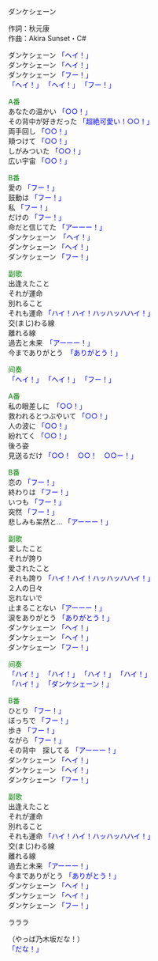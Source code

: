 ダンケシェーン  
  
作詞：秋元康  
作曲：Akira Sunset・C#  
  
ダンケシェーン <font color=blue>「ヘイ！」</font>   
ダンケシェーン <font color=blue>「ヘイ！」</font>   
ダンケシェーン <font color=blue>「フー！」</font>   
<font color=blue>「ヘイ！」</font> <font color=blue>「ヘイ！」</font> <font color=blue>「フー！」</font>   
  
<font color=green>A番</font>  
あなたの温かい <font color=blue>「○○！」</font>   
その背中が好きだった <font color=blue>「超絶可愛い！○○！」</font>   
両手回し <font color=blue>「○○！」</font>  
頬つけて <font color=blue>「○○！」</font>   
しがみついた <font color=blue>「○○！」</font>  
広い宇宙 <font color=blue>「○○！」</font>   
  
<font color=green>B番</font>  
愛の <font color=blue>「フー！」</font>   
鼓動は <font color=blue>「フー！」</font>   
私 <font color=blue>「フー！」</font>   
だけの <font color=blue>「フー！」</font>   
命だと信じてた <font color=blue>「アーーー！」</font>  
ダンケシェーン　<font color=blue>「ヘイ！」</font>   
ダンケシェーン <font color=blue>「ヘイ！」</font>   
ダンケシェーン <font color=blue>「フー！」</font>   
  
<font color=green>副歌</font>  
出逢えたこと  
それが運命  
別れること  
それも運命 <font color=blue>「ハイ！ハイ！ハッハッハハイ！」</font>  
交(まじ)わる線  
離れる線  
過去と未来　<font color=blue>「アーーー！」</font>  
今までありがとう　<font color=blue>「ありがとう！」</font>  
  
<font color=green>间奏</font>  
<font color=blue>「ヘイ！」</font> <font color=blue>「ヘイ！」</font> <font color=blue>「フー！」</font>  
  
<font color=green>A番</font>  
私の眼差しに　<font color=blue>「○○！」</font>  
救われるとつぶやいて <font color=blue>「○○！」</font>   
人の波に <font color=blue>「○○！」</font>  
紛れてく <font color=blue>「○○！」</font>   
後ろ姿  
見送るだけ <font color=blue>「○○！　○○！　○○ー！」</font>   
  
<font color=green>B番</font>  
恋の <font color=blue>「フー！」</font>   
終わりは <font color=blue>「フー！」</font>   
いつも <font color=blue>「フー！」</font>   
突然 <font color=blue>「フー！」</font>   
悲しみも呆然と… <font color=blue>「アーーー！」</font>  
  
<font color=green>副歌</font>  
愛したこと  
それが誇り  
愛されたこと  
それも誇り <font color=blue>「ハイ！ハイ！ハッハッハハイ！」</font>  
２人の日々  
忘れないで  
止まることない <font color=blue>「アーーー！」</font>  
涙をありがとう <font color=blue>「ありがとう！」</font>  
ダンケシェーン <font color=blue>「ヘイ！」</font>   
ダンケシェーン <font color=blue>「ヘイ！」</font>   
ダンケシェーン <font color=blue>「フー！」</font>   
  
<font color=green>间奏</font>  
<font color=blue>「ハイ！」</font> <font color=blue>「ハイ！」</font> <font color=blue>「ハイ！」</font> <font color=blue>「ハイ！」</font>   
<font color=blue>「ハイ！」</font>          <font color=blue>「ダンケシェーン！」</font>   
  
<font color=green>B番</font>  
ひとり <font color=blue>「フー！」</font>   
ぼっちで <font color=blue>「フー！」</font>   
歩き <font color=blue>「フー！」</font>   
ながら <font color=blue>「フー！」</font>   
その背中　探してる <font color=blue>「アーーー！」</font>  
ダンケシェーン <font color=blue>「ヘイ！」</font>   
ダンケシェーン <font color=blue>「ヘイ！」</font>   
ダンケシェーン <font color=blue>「フー！」</font>   
  
<font color=green>副歌</font>  
出逢えたこと  
それが運命  
別れること  
それも運命 <font color=blue>「ハイ！ハイ！ハッハッハハイ！」</font>  
交(まじ)わる線  
離れる線  
過去と未来 <font color=blue>「アーーー！」</font>  
今までありがとう <font color=blue>「ありがとう！」</font>  
ダンケシェーン <font color=blue>「ヘイ！」</font>   
ダンケシェーン <font color=blue>「ヘイ！」</font>   
ダンケシェーン <font color=blue>「フー！」</font>   
  
ラララ  
  
（やっば乃木坂だな！）  
<font color=blue>「だな！」</font>  
